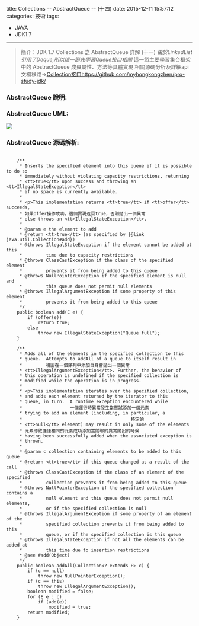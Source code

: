 title: Collections -- AbstractQueue -- (十四)
date: 2015-12-11 15:57:12
categories: 技術
tags:
- JAVA
- JDK1.7
---
> 簡介：JDK 1.7 Collections 之 AbstractQueue 詳解 (十一)
> _由於LinkedList引用了Deque,所以這一節先學習Queue接口相關_
> 這一節主要學習集合框架中的 AbstractQueue 成員屬性、方法等具體實現
> 相關源碼分析及詳細api文檔移路→[Collection接口https://github.com/myhongkongzhen/pro-study-jdk/](https://github.com/myhongkongzhen/pro-study-jdk/tree/master/src/main/java/z/z/w/jdk/collections)

<!--more-->

### AbstractQueue 說明:

### AbstractQueue UML:
<img src="/images/Collections/Collection-AbstractQueue.png"  />

### AbstractQueue 源碼解析:
```

	/**
	 * Inserts the specified element into this queue if it is possible to do so
	 * immediately without violating capacity restrictions, returning
	 * <tt>true</tt> upon success and throwing an <tt>IllegalStateException</tt>
	 * if no space is currently available.
	 *
	 * <p>This implementation returns <tt>true</tt> if <tt>offer</tt> succeeds,
	 * 如果offer操作成功，這個實現返回true，否則拋出一個異常
	 * else throws an <tt>IllegalStateException</tt>.
	 *
	 * @param e the element to add
	 * @return <tt>true</tt> (as specified by {@link java.util.Collection#add})
	 * @throws IllegalStateException if the element cannot be added at this
	 *         time due to capacity restrictions
	 * @throws ClassCastException if the class of the specified element
	 *         prevents it from being added to this queue
	 * @throws NullPointerException if the specified element is null and
	 *         this queue does not permit null elements
	 * @throws IllegalArgumentException if some property of this element
	 *         prevents it from being added to this queue
	 */
	public boolean add(E e) {
		if (offer(e))
			return true;
		else
			throw new IllegalStateException("Queue full");
	}

	/**
	 * Adds all of the elements in the specified collection to this
	 * queue.  Attempts to addAll of a queue to itself result in
	 *         視圖在一個隊列中添加自身會拋出一個異常
	 * <tt>IllegalArgumentException</tt>. Further, the behavior of
	 * this operation is undefined if the specified collection is
	 * modified while the operation is in progress.
	 *
	 * <p>This implementation iterates over the specified collection,
	 * and adds each element returned by the iterator to this
	 * queue, in turn.  A runtime exception encountered while
	 *                  一個運行時異常發生當嘗試添加一個元素
	 * trying to add an element (including, in particular, a
	 *                                         特定的
	 * <tt>null</tt> element) may result in only some of the elements
	 * 元素導致僅僅相同的元素成功添加當關聯的異常拋出的時候
	 * having been successfully added when the associated exception is
	 * thrown.
	 *
	 * @param c collection containing elements to be added to this queue
	 * @return <tt>true</tt> if this queue changed as a result of the call
	 * @throws ClassCastException if the class of an element of the specified
	 *         collection prevents it from being added to this queue
	 * @throws NullPointerException if the specified collection contains a
	 *         null element and this queue does not permit null elements,
	 *         or if the specified collection is null
	 * @throws IllegalArgumentException if some property of an element of the
	 *         specified collection prevents it from being added to this
	 *         queue, or if the specified collection is this queue
	 * @throws IllegalStateException if not all the elements can be added at
	 *         this time due to insertion restrictions
	 * @see #add(Object)
	 */
	public boolean addAll(Collection<? extends E> c) {
		if (c == null)
			throw new NullPointerException();
		if (c == this)
			throw new IllegalArgumentException();
		boolean modified = false;
		for (E e : c)
			if (add(e))
				modified = true;
		return modified;
	}

























```
